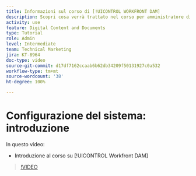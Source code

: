 ```yaml
---
title: Informazioni sul corso di [!UICONTROL WORKFRONT DAM]
description: Scopri cosa verrà trattato nel corso per amministratore di [!UICONTROL Workfront DAM], Parte 1 Configurazione del sistema.
activity: use
feature: Digital Content and Documents
type: Tutorial
role: Admin
level: Intermediate
team: Technical Marketing
jira: KT-8964
doc-type: video
source-git-commit: d17df7162ccaab6b62db34209f50131927c0a532
workflow-type: tm+mt
source-wordcount: '38'
ht-degree: 100%

---
```


# Configurazione del sistema: introduzione

In questo video:

* Introduzione al corso su [!UICONTROL Workfront DAM]

>[!VIDEO](https://video.tv.adobe.com/v/3436909/?quality=12&learn=on&enablevpops&captions=ita)

<!-- Learn more graphic & links to documentation articles
* Accessing help for Workfront DAM
* Workfront DAM within Workfront
-->
